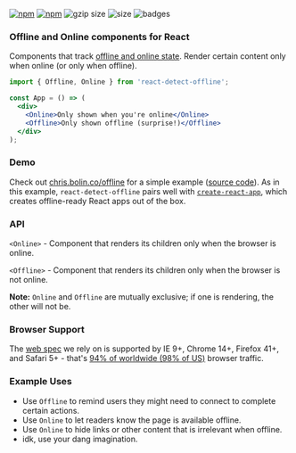 [![npm](https://img.shields.io/npm/v/react-detect-offline.svg)](https://www.npmjs.com/package/react-detect-offline)
[![npm](https://img.shields.io/npm/l/react-detect-offline.svg)]()
![gzip size](http://img.badgesize.io/https://unpkg.com/react-detect-offline?compression=gzip&label=gzip%20size)
![size](http://img.badgesize.io/https://unpkg.com/react-detect-offline?label=size)
![badges](https://img.shields.io/badge/badges-5-lightgrey.svg)

### Offline and Online components for React

Components that track [offline and online state](https://developer.mozilla.org/en-US/docs/Online_and_offline_events). Render certain content only when online (or only when offline).

```jsx
import { Offline, Online } from 'react-detect-offline';

const App = () => (
  <div>
    <Online>Only shown when you're online</Online>
    <Offline>Only shown offline (surprise!)</Offline>
  </div>
);
```

### Demo

Check out [chris.bolin.co/offline](https://chris.bolin.co/offline) for a simple example ([source code](https://github.com/chrisbolin/offline/blob/master/src/App.js)). As in this example, `react-detect-offline` pairs well with [`create-react-app`](https://github.com/facebookincubator/create-react-app), which creates offline-ready React apps out of the box.

### API

`<Online>` - Component that renders its children only when  the browser is online.

`<Offline>` - Component that renders its children only when the browser is not online.

**Note:** `Online` and `Offline` are mutually exclusive; if one is rendering, the other will not be.

### Browser Support

The [web spec](https://developer.mozilla.org/en-US/docs/Online_and_offline_events) we rely on is supported by IE 9+, Chrome 14+, Firefox 41+, and Safari 5+ - that's [94% of worldwide (98% of US)](http://caniuse.com/#feat=online-status) browser traffic.

### Example Uses

- Use `Offline` to remind users they might need to connect to complete certain actions.
- Use `Online` to let readers know the page is available offline.
- Use `Online` to hide links or other content that is irrelevant when offline.
- idk, use your dang imagination.
